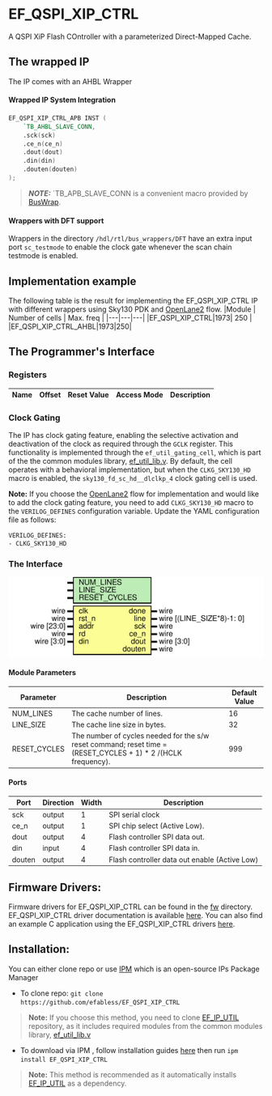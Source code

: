 # EF_QSPI_XIP_CTRL

A QSPI XiP Flash COntroller with a parameterized Direct-Mapped Cache.
## The wrapped IP


 The IP comes with an AHBL Wrapper

#### Wrapped IP System Integration

```verilog
EF_QSPI_XIP_CTRL_APB INST (
	`TB_AHBL_SLAVE_CONN,
	.sck(sck)
	.ce_n(ce_n)
	.dout(dout)
	.din(din)
	.douten(douten)
);
```
> **_NOTE:_** `TB_APB_SLAVE_CONN is a convenient macro provided by [BusWrap](https://github.com/efabless/BusWrap/tree/main).
#### Wrappers with DFT support
Wrappers in the directory ``/hdl/rtl/bus_wrappers/DFT`` have an extra input port ``sc_testmode`` to enable the clock gate whenever the scan chain testmode is enabled.

## Implementation example  

The following table is the result for implementing the EF_QSPI_XIP_CTRL IP with different wrappers using Sky130 PDK and [OpenLane2](https://github.com/efabless/openlane2) flow.
|Module | Number of cells | Max. freq |
|---|---|---|
|EF_QSPI_XIP_CTRL|1973| 250 |
|EF_QSPI_XIP_CTRL_AHBL|1973|250|
## The Programmer's Interface


### Registers

|Name|Offset|Reset Value|Access Mode|Description|
|---|---|---|---|---|

### Clock Gating
The IP has clock gating feature, enabling the selective activation and deactivation of the clock as required through the ``GCLK`` register. This functionality is implemented through the ``ef_util_gating_cell``, which is part of the the common modules library, [ef_util_lib.v](https://github.com/efabless/EF_IP_UTIL/blob/main/hdl/ef_util_lib.v). By default, the cell operates with a behavioral implementation, but when the ``CLKG_SKY130_HD`` macro is enabled, the ``sky130_fd_sc_hd__dlclkp_4`` clock gating cell is used.

**Note:** If you choose the [OpenLane2](https://github.com/efabless/openlane2) flow for implementation and would like to add the clock gating feature, you need to add ``CLKG_SKY130_HD`` macro to the ``VERILOG_DEFINES`` configuration variable. Update the YAML configuration file as follows: 
```
VERILOG_DEFINES:
- CLKG_SKY130_HD
```

### The Interface 

<img src="docs/_static/EF_QSPI_XIP_CTRL.svg" width="600"/>

#### Module Parameters 

|Parameter|Description|Default Value|
|---|---|---|
|NUM_LINES|The cache number of lines.|16|
|LINE_SIZE|The cache line size in bytes.|32|
|RESET_CYCLES|The number of cycles needed for the s/w reset command; reset time = (RESET_CYCLES + 1) * 2 /(HCLK frequency).|999|

#### Ports 

|Port|Direction|Width|Description|
|---|---|---|---|
|sck|output|1|SPI serial clock|
|ce_n|output|1|SPI chip select (Active Low).|
|dout|output|4|Flash controller SPI data out.|
|din|input|4|Flash controller SPI data in.|
|douten|output|4|Flash controller data out enable (Active Low)|
## Firmware Drivers:
Firmware drivers for EF_QSPI_XIP_CTRL can be found in the [fw](https://github.com/efabless/EF_QSPI_XIP_CTRL/tree/main/fw) directory. EF_QSPI_XIP_CTRL driver documentation  is available [here](https://github.com/efabless/EF_QSPI_XIP_CTRL/blob/main/fw/README.md).
You can also find an example C application using the EF_QSPI_XIP_CTRL drivers [here]().
## Installation:
You can either clone repo or use [IPM](https://github.com/efabless/IPM) which is an open-source IPs Package Manager
* To clone repo:
```git clone https://github.com/efabless/EF_QSPI_XIP_CTRL```
> **Note:** If you choose this method, you need to clone [EF_IP_UTIL](https://github.com/efabless/EF_IP_UTIL.git) repository, as it includes required modules from the common modules library, [ef_util_lib.v](https://github.com/efabless/EF_IP_UTIL/blob/main/hdl/ef_util_lib.v)
* To download via IPM , follow installation guides [here](https://github.com/efabless/IPM/blob/main/README.md) then run 
```ipm install EF_QSPI_XIP_CTRL```
> **Note:** This method is recommended as it automatically installs [EF_IP_UTIL](https://github.com/efabless/EF_IP_UTIL.git) as a dependency.
